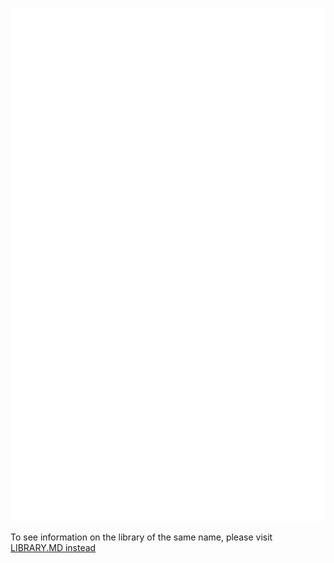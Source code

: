 ![Metrics](https://raw.githubusercontent.com/nnichols/nnichols/master/github-metrics.svg)

To see information on the library of the same name, please visit [LIBRARY.MD instead](LIBRARY.MD)
